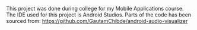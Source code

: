 This project was done during college for my Mobile Applications course. The IDE used for this project is Android Studios. 
Parts of the code has been sourced from: https://github.com/GautamChibde/android-audio-visualizer
